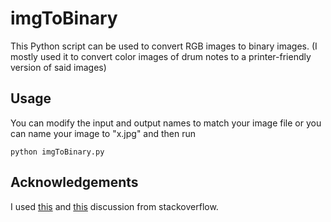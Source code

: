 # imgToBinary

This Python script can be used to convert RGB images to binary images. (I mostly used it to convert color images of drum notes to a printer-friendly version of said images)

## Usage

You can modify the input and output names to match your image file or you can name your image to "x.jpg" and then run

```shell
python imgToBinary.py
```
## Acknowledgements

I used [this](https://stackoverflow.com/questions/12201577/how-can-i-convert-an-rgb-image-into-grayscale-in-python) and [this](https://stackoverflow.com/questions/48729656/how-to-convert-grayscale-image-to-binary-image-and-reverse-the-process-in-python) discussion from stackoverflow.